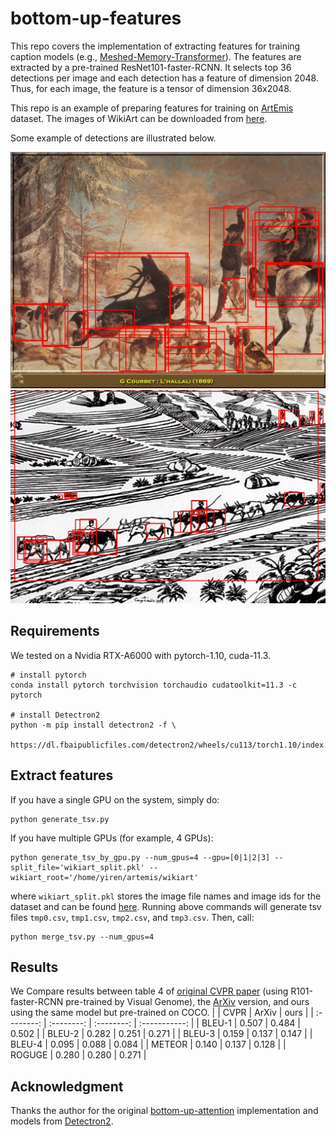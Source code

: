 # bottom-up-features
This repo covers the implementation of extracting features for training caption models (e.g., [Meshed-Memory-Transformer](https://github.com/aimagelab/meshed-memory-transformer)). The features are extracted by a pre-trained ResNet101-faster-RCNN. It selects top 36 detections per image and each detection has a feature of dimension 2048. Thus, for each image, the feature is a tensor of dimension 36x2048.

This repo is an example of preparing features for training on [ArtEmis](https://github.com/Kilichbek/artemis-speaker-tools-b) dataset. The images of WikiArt can be downloaded from [here](https://github.com/cs-chan/ArtGAN/tree/master/WikiArt%20Dataset).

Some example of detections are illustrated below.

![teaser-1](images/6.jpg)
![teaser-2](images/7.jpg)


## Requirements
We tested on a Nvidia RTX-A6000 with pytorch-1.10, cuda-11.3.
```shell
# install pytorch
conda install pytorch torchvision torchaudio cudatoolkit=11.3 -c pytorch

# install Detectron2
python -m pip install detectron2 -f \
  https://dl.fbaipublicfiles.com/detectron2/wheels/cu113/torch1.10/index.html
```

## Extract features
If you have a single GPU on the system, simply do:
```shell
python generate_tsv.py
```
If you have multiple GPUs (for example, 4 GPUs):
```shell
python generate_tsv_by_gpu.py --num_gpus=4 --gpu=[0|1|2|3] --split_file='wikiart_split.pkl' --wikiart_root='/home/yiren/artemis/wikiart'
```
where `wikiart_split.pkl` stores the image file names and image ids for the dataset and can be found [here](https://drive.google.com/file/d/1gjzGK-D9bqxPjjvYdM51sJSm3Vzvh59G/view). Running above commands will generate tsv files `tmp0.csv`, `tmp1.csv`, `tmp2.csv`, and `tmp3.csv`. Then, call:
```shell
python merge_tsv.py --num_gpus=4
```

## Results
We Compare results between table 4 of [original CVPR paper](https://openaccess.thecvf.com/content/CVPR2021/papers/Achlioptas_ArtEmis_Affective_Language_for_Visual_Art_CVPR_2021_paper.pdf) (using R101-faster-RCNN pre-trained by Visual Genome), the [ArXiv](https://arxiv.org/pdf/2101.07396.pdf) version, and ours using the same model but pre-trained on COCO.
|     	     |    CVPR    |    ArXiv   |      ours     |
| :--------: | :--------: | :--------: | :-----------: |
|  BLEU-1    |    0.507	  |    0.484	 |      0.502	   |
|  BLEU-2    |    0.282   |    0.251   |      0.271    |
|  BLEU-3    |    0.159   |    0.137   |      0.147    |
|  BLEU-4    |    0.095   |    0.088   |      0.084    |
|  METEOR    |    0.140   |    0.137   |      0.128    |
|  ROGUGE    |    0.280   |    0.280   |      0.271    |

## Acknowledgment
Thanks the author for the original [bottom-up-attention](https://github.com/peteanderson80/bottom-up-attention/blob/master/tools/generate_tsv.py) implementation and models from [Detectron2](https://github.com/facebookresearch/detectron2).
